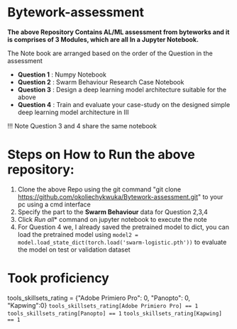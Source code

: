 # Bytework-assessment

**The above Repository Contains AL/ML assessment from byteworks and it is comprises of 3 Modules, which are all In a Jupyter Notebook.**

The Note book are arranged based on the order of the Question in the assessment

* **Question 1** : Numpy Notebook
* **Question 2** : Swarm Behaviour Research Case Notebook
* **Question 3** :   Design a deep learning model architecture suitable for the above
*  **Question 4** : Train and evaluate your case-study on the designed simple deep learning model architecture in III

!!! Note Question 3 and 4 share the same notebook

# Steps on How to Run the above repository:

1. Clone the above Repo using the git command "git clone https://github.com/okoliechykwuka/Bytework-assessment.git" to your pc using a cmd interface
2. Specify the part to the **Swarm Behaviour** data for Question 2,3,4
3. Click *Run all** command on jupyter notebook to execute the note
4. For Question 4 we, I already saved the pretrained model to dict, you can load the pretrained model using 
   `model2 = model.load_state_dict(torch.load('swarm-logistic.pth'))` to evaluate the model on test or validation dataset

# Took proficiency

tools_skillsets_rating = {"Adobe Primiero Pro": 0, "Panopto": 0, "Kapwing":0}
`tools_skillsets_rating[Adobe Primiero Pro] == 1`
`tools_skillsets_rating[Panopto] == 1`
`tools_skillsets_rating[Kapwing] == 1`

